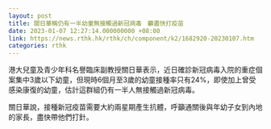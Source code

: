 ```yaml
---
layout: post
title: 關日華稱仍有一半幼童無接觸過新冠病毒　籲盡快打疫苗
date: 2023-01-07 12:27:14.000000000 +08:00
link: https://news.rthk.hk/rthk/ch/component/k2/1682920-20230107.htm
categories: rthk
---
```


港大兒童及青少年科名譽臨床副教授關日華表示，近日確診新冠病毒入院的重症個案集中3歲以下幼童，但現時6個月至3歲的幼童接種率只有24%，即使加上曾受感染康復的幼童，估計這群組仍有一半人無接觸過新冠病毒。

關日華說，接種新冠疫苗需要大約兩星期產生抗體，呼籲通關後與年幼子女到內地的家長，盡快帶他們打針。
